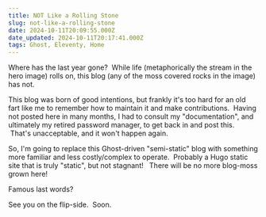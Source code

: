 ```yaml
---
title: NOT Like a Rolling Stone
slug: not-like-a-rolling-stone
date: 2024-10-11T20:09:55.000Z
date_updated: 2024-10-11T20:17:41.000Z
tags: Ghost, Eleventy, Home
---
```


Where has the last year gone?  While life (metaphorically the stream in the hero image) rolls on, this blog (any of the moss covered rocks in the image) has not. 

This blog was born of good intentions, but frankly it's too hard for an old fart like me to remember how to maintain it and make contributions.  Having not posted here in many months, I had to consult my "documentation", and ultimately my retired password manager, to get back in and post this.  That's unacceptable, and it won't happen again.  

So, I'm going to replace this Ghost-driven "semi-static" blog with something more familiar and less costly/complex to operate.  Probably a Hugo static site that is truly "static", but not stagnant!   There will be no more blog-moss grown here! 

Famous last words?

See you on the flip-side.  Soon.
